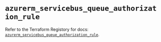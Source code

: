 # `azurerm_servicebus_queue_authorization_rule`

Refer to the Terraform Registory for docs: [`azurerm_servicebus_queue_authorization_rule`](https://www.terraform.io/docs/providers/azurerm/r/servicebus_queue_authorization_rule).
